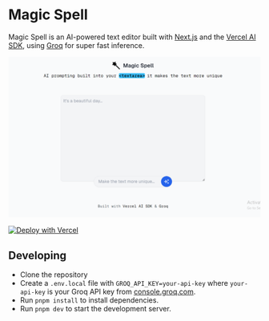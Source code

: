 # Magic Spell

Magic Spell is an AI-powered text editor built with [Next.js](https://nextjs.org) and the [Vercel AI SDK](https://sdk.vercel.ai/), using [Groq](https://wow.groq.com/) for super fast inference.

<img src="./app/magic-spell.png" alt="magic-spell">

[![Deploy with Vercel](https://vercel.com/button)](https://vercel.com/new/clone?repository-url=https%3A%2F%2Fgithub.com%2Fai-ng%2Fmagic-spell&env=GROQ_API_KEY&envDescription=Groq%20API%20key%20from%20https%3A%2F%2Fconsole.groq.com%2Fkeys&project-name=magic-spell&repository-name=magic-spell&demo-title=Magic%20Spell&demo-description=AI%20prompting%20built%20into%20your%20%3Ctextarea%3E&demo-url=https%3A%2F%2Fmagic-spell.vercel.app&demo-image=https%3A%2F%2Fmagic-spell.vercel.app%2Fopengraph-image.png)

## Developing

- Clone the repository
- Create a `.env.local` file with `GROQ_API_KEY=your-api-key` where `your-api-key` is your Groq API key from [console.groq.com](https://console.groq.com/keys).
- Run `pnpm install` to install dependencies.
- Run `pnpm dev` to start the development server.
